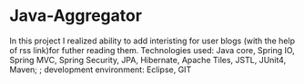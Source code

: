 # Java-Aggregator
In this project I realized ability to add interisting for user blogs (with the help of rss link)for futher reading them.
Technologies used: Java core, Spring IO, Spring MVC, Spring Security, JPA, Hibernate, Apache Tiles, JSTL, JUnit4, Maven; ; development environment: Eclipse, GIT
